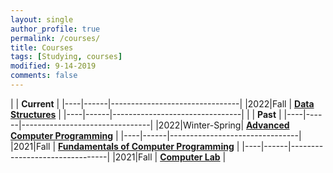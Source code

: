 ```yaml
---
layout: single
author_profile: true
permalink: /courses/
title: Courses
tags: [Studying, courses]
modified: 9-14-2019
comments: false
---
```



|           | **Current**                    |
|----|------|--------------------------------|
|2022|Fall  | **<a href=""> Data Structures</a>**         |
|----|------|--------------------------------|
|           | **Past**                    |
|----|------|--------------------------------|
|2022|Winter-Spring| **<a href="">Advanced Computer Programming</a>**         |
|----|------|--------------------------------|
|2021|Fall  | **<a href="">Fundamentals of Computer Programming</a>**         |
|----|------|--------------------------------|
|2021|Fall  | **<a href="">Computer Lab</a>** |



